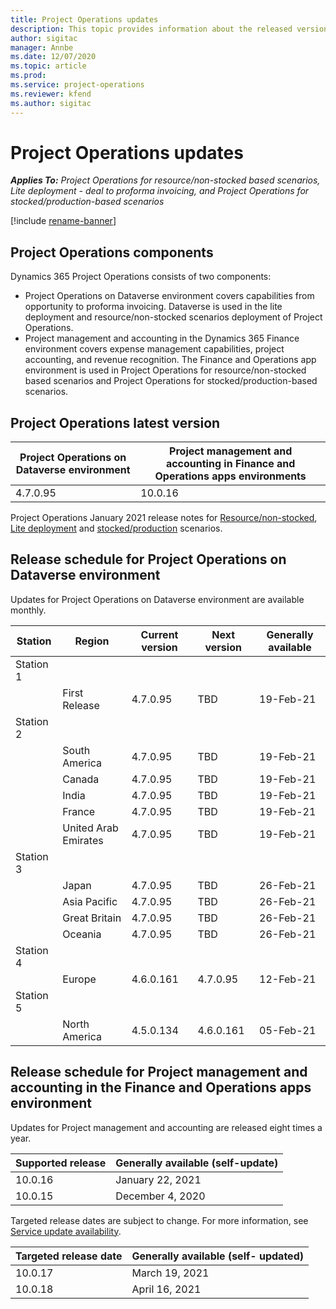 ```yaml
---
title: Project Operations updates
description: This topic provides information about the released versions of Dynamics 365 Project Operations.
author: sigitac
manager: Annbe
ms.date: 12/07/2020
ms.topic: article
ms.prod:
ms.service: project-operations
ms.reviewer: kfend 
ms.author: sigitac
---
```


# Project Operations updates

_**Applies To:** Project Operations for resource/non-stocked based scenarios, Lite deployment - deal to proforma invoicing, and Project Operations for stocked/production-based scenarios_

[!include [rename-banner](~/includes/cc-data-platform-banner.md)]

## Project Operations components

Dynamics 365 Project Operations consists of two components:

- Project Operations on Dataverse environment covers capabilities from opportunity to proforma invoicing. Dataverse is used in the lite deployment and resource/non-stocked scenarios deployment of Project Operations.
- Project management and accounting in the Dynamics 365 Finance environment covers expense management capabilities, project accounting, and revenue recognition. The Finance and Operations app environment is used in Project Operations for resource/non-stocked based scenarios and Project Operations for stocked/production-based scenarios.

## Project Operations latest version

| Project Operations on Dataverse environment | Project management and accounting in Finance and Operations apps environments |
| --- | --- |
| 4.7.0.95 | 10.0.16 |

Project Operations January 2021 release notes for [Resource/non-stocked](whats-new-jan-2021-resource-based.md), [Lite deployment](../pro/whats-new/whats-new-jan-2021-lite.md) and [stocked/production](../prod-pma/whats-new/whats-new-jan-2021-stocked.md) scenarios.

## Release schedule for Project Operations on Dataverse environment

Updates for Project Operations on Dataverse environment are available monthly. 

| Station   | Region        | Current version | Next version | Generally available |
|-----------|---------------|-----------------|--------------|---------------------|
| Station 1 |   &nbsp;      |    &nbsp;       | &nbsp;       |      &nbsp;         |
|   &nbsp;  | First Release |  4.7.0.95       | TBD     | 19-Feb-21           |
| Station 2 |   &nbsp;      |    &nbsp;       | &nbsp;       |      &nbsp;         |
|   &nbsp;  | South America |  4.7.0.95       | TBD     | 19-Feb-21           |
|    &nbsp; | Canada        |  4.7.0.95       | TBD     | 19-Feb-21           |
|   &nbsp;  | India         |  4.7.0.95       | TBD     | 19-Feb-21           |
|   &nbsp;  | France         |  4.7.0.95       | TBD     | 19-Feb-21           |
|   &nbsp;  | United Arab Emirates         |  4.7.0.95       | TBD     | 19-Feb-21           |
| Station 3  |      &nbsp;   |     &nbsp;      |     &nbsp;   |      &nbsp;         |
|   &nbsp;  | Japan         |  4.7.0.95       | TBD     | 26-Feb-21           |
|   &nbsp;  | Asia Pacific  |  4.7.0.95       | TBD     | 26-Feb-21           |
|   &nbsp;  | Great Britain |  4.7.0.95       | TBD     | 26-Feb-21           |
|   &nbsp;  | Oceania       |  4.7.0.95       | TBD     | 26-Feb-21           |
| Station 4 |     &nbsp;    |     &nbsp;      |     &nbsp;   |      &nbsp;         |
|   &nbsp;  | Europe        |  4.6.0.161       | 4.7.0.95     | 12-Feb-21           |
| Station 5 |     &nbsp;    |     &nbsp;      |     &nbsp;   |      &nbsp;         |
|   &nbsp;  | North America |  4.5.0.134       | 4.6.0.161     | 05-Feb-21           |

## Release schedule for Project management and accounting in the Finance and Operations apps environment

Updates for Project management and accounting are released eight times a year.

| Supported release | Generally available (self-update) |
| --- | --- |
| 10.0.16 | January 22, 2021 |
| 10.0.15 | December 4, 2020 |


Targeted release dates are subject to change. For more information, see [Service update availability](https://docs.microsoft.com/dynamics365/fin-ops-core/fin-ops/get-started/public-preview-releases?toc=/dynamics365/finance/toc.json).

| Targeted release date | Generally available (self- updated) |
| --- | --- |
| 10.0.17 | March 19, 2021 |
| 10.0.18 | April 16, 2021 |

